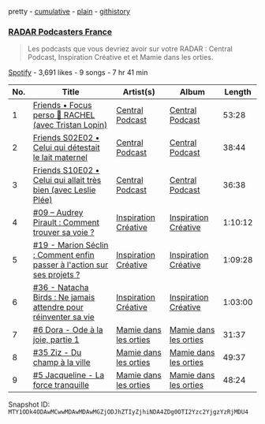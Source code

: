 pretty - [cumulative](/playlists/cumulative/37i9dQZF1DWSvFcCTKoddA.md) - [plain](/playlists/plain/37i9dQZF1DWSvFcCTKoddA) - [githistory](https://github.githistory.xyz/mackorone/spotify-playlist-archive/blob/main/playlists/plain/37i9dQZF1DWSvFcCTKoddA)

### [RADAR Podcasters France](https://open.spotify.com/playlist/37i9dQZF1DWSvFcCTKoddA)

> Les podcasts que vous devriez avoir sur votre RADAR : Central Podcast, Inspiration Créative et  et Mamie dans les orties.

[Spotify](https://open.spotify.com/user/spotify) - 3,691 likes - 9 songs - 7 hr 41 min

| No. | Title | Artist(s) | Album | Length |
|---|---|---|---|---|
| 1 | [Friends • Focus perso 🔎 RACHEL \(avec Tristan Lopin\)](https://open.spotify.com/episode/40HpqikyXCKzrz2bfldzkp) | [Central Podcast](https://open.spotify.com/show/2dvR65nY3cbYoInX9GboTV) | [Central Podcast](https://open.spotify.com/show/2dvR65nY3cbYoInX9GboTV) | 53:28 |
| 2 | [Friends S02E02 • Celui qui détestait le lait maternel](https://open.spotify.com/episode/6LijhCTtON34NbWZOZxc8y) | [Central Podcast](https://open.spotify.com/show/2dvR65nY3cbYoInX9GboTV) | [Central Podcast](https://open.spotify.com/show/2dvR65nY3cbYoInX9GboTV) | 38:44 |
| 3 | [Friends S10E02 • Celui qui allait très bien \(avec Leslie Plée\)](https://open.spotify.com/episode/4nbpEFfms7goRxZ5UmPiFc) | [Central Podcast](https://open.spotify.com/show/2dvR65nY3cbYoInX9GboTV) | [Central Podcast](https://open.spotify.com/show/2dvR65nY3cbYoInX9GboTV) | 36:38 |
| 4 | [\#09 – Audrey Pirault : Comment trouver sa voie ?](https://open.spotify.com/episode/4AfnheDxOqz2oodnq0sFqO) | [Inspiration Créative](https://open.spotify.com/show/7KMLK2h4Y1yxrLlCi6bdZi) | [Inspiration Créative](https://open.spotify.com/show/7KMLK2h4Y1yxrLlCi6bdZi) | 1:10:12 |
| 5 | [\#19 \- Marion Séclin : Comment enfin passer à l'action sur ses projets ?](https://open.spotify.com/episode/36Q6YrTGNdhHIG56IczAb7) | [Inspiration Créative](https://open.spotify.com/show/7KMLK2h4Y1yxrLlCi6bdZi) | [Inspiration Créative](https://open.spotify.com/show/7KMLK2h4Y1yxrLlCi6bdZi) | 1:09:28 |
| 6 | [\#36 \- Natacha Birds : Ne jamais attendre pour réinventer sa vie](https://open.spotify.com/episode/5N0kl3NsTGgfeEnJjfdlgI) | [Inspiration Créative](https://open.spotify.com/show/7KMLK2h4Y1yxrLlCi6bdZi) | [Inspiration Créative](https://open.spotify.com/show/7KMLK2h4Y1yxrLlCi6bdZi) | 1:03:00 |
| 7 | [\#6 Dora \- Ode à la joie, partie 1 ](https://open.spotify.com/episode/7K46fKzNYzZh5tD3vWbTwn) | [Mamie dans les orties](https://open.spotify.com/show/2Mu1ySuRo9VTX88cPY2yUl) | [Mamie dans les orties](https://open.spotify.com/show/2Mu1ySuRo9VTX88cPY2yUl) | 31:37 |
| 8 | [\#35 Ziz \- Du champ à la ville](https://open.spotify.com/episode/7yV0NzHAUqyLtOWRVMJSde) | [Mamie dans les orties](https://open.spotify.com/show/2Mu1ySuRo9VTX88cPY2yUl) | [Mamie dans les orties](https://open.spotify.com/show/2Mu1ySuRo9VTX88cPY2yUl) | 49:37 |
| 9 | [\#5 Jacqueline \- La force tranquille](https://open.spotify.com/episode/4tkzJSRCWzrXY81IY6GeUR) | [Mamie dans les orties](https://open.spotify.com/show/2Mu1ySuRo9VTX88cPY2yUl) | [Mamie dans les orties](https://open.spotify.com/show/2Mu1ySuRo9VTX88cPY2yUl) | 48:24 |

Snapshot ID: `MTY1ODk4ODAwMCwwMDAwMDAwMGZjODJhZTIyZjhiNDA4ZDg0OTI2Yzc2YjgzYzRjMDU4`
